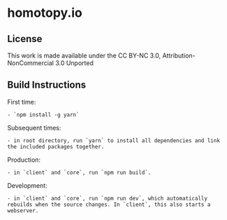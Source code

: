 # homotopy.io

## License

This work is made available under the CC BY-NC 3.0, Attribution-NonCommercial 3.0 Unported

## Build Instructions

First time:

	- `npm install -g yarn`

Subsequent times:

	- in root directory, run `yarn` to install all dependencies and link the included packages together.

Production:

	- in `client` and `core`, run `npm run build`.

Development:

	- in `client` and `core`, run `npm run dev`, which automatically rebuilds when the source changes. In `client`, this also starts a webserver.
